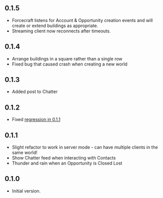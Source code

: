 0.1.5
-----

* Forcecraft listens for Account & Opportunity creation events and will create or extend buildings as appropriate.
* Streaming client now reconnects after timeouts.

0.1.4
-----

* Arrange buildings in a square rather than a single row
* Fixed bug that caused crash when creating a new world

0.1.3
-----

* Added post to Chatter

0.1.2
-----

* Fixed [regression in 0.1.1](../../issues/1)

0.1.1
-----

* Slight refactor to work in server mode - can have multiple clients in the same world!
* Show Chatter feed when interacting with Contacts
* Thunder and rain when an Opportunity is Closed Lost

0.1.0
-----

* Initial version.